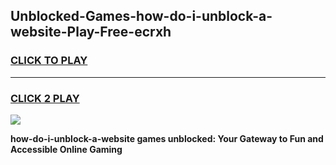 
## Unblocked-Games-how-do-i-unblock-a-website-Play-Free-ecrxh
<h3>
<a href="https://premium76.site?title=how-do-i-unblock-a-website&ref=10A">CLICK TO PLAY</a></h3>
<hr>

<h3>
<a href="https://premium76.site?title=how-do-i-unblock-a-website&ref=10A">CLICK 2 PLAY</a>
  
</h3>

<a href="https://premium76.site?title=how-do-i-unblock-a-website&ref=10A"><img src="https://clearcache.store/games.png"></a>


**how-do-i-unblock-a-website games unblocked: Your Gateway to Fun and Accessible Online Gaming**
